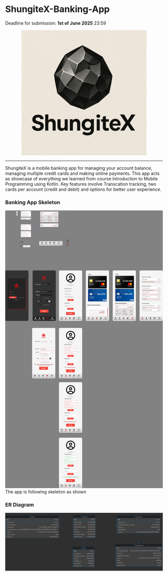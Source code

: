 # ShungiteX-Banking-App
  Deadline for submission: **1st of June 2025** 23:59
<p align="center">
  <img width="400" height="400" src="images/logoFull.png">
</p>

---

ShungiteX is a mobile banking app for managing your account balance, managing multiple credit cards and making online payments. This app acts as showcase of everything we learned from course Introduction to Mobile Programming using Kotlin. Key features involve Transcation tracking, two cards per account (credit and debit) and options for better user experience.

### Banking App Skeleton
![Bank App](images/bankingapp.jpg)
The app is following skeleton as shown
### ER Diagram
![ER Diagram](images/ERDiagram.png)
